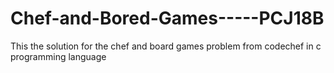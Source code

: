 # Chef-and-Bored-Games-----PCJ18B
This the solution for the chef and board games problem from codechef in c programming language
